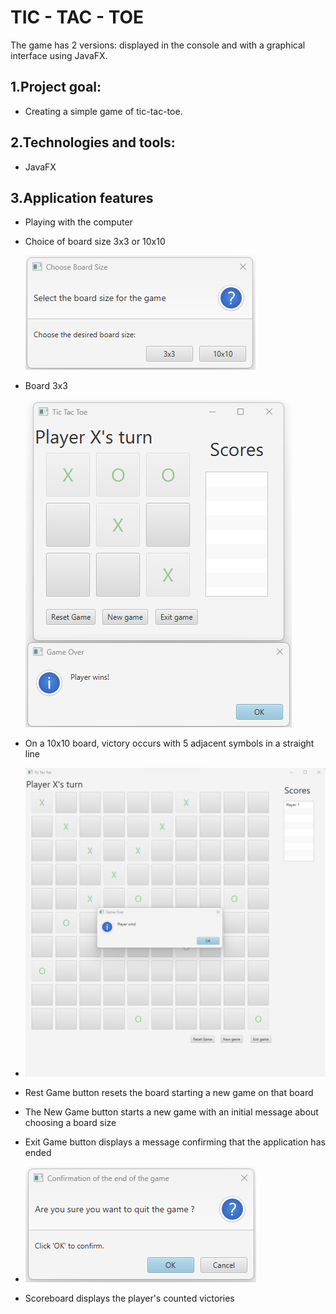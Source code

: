 # TIC - TAC - TOE
The game has 2 versions: displayed in the console and with a graphical interface using JavaFX.

## 1.Project goal:
 - Creating a simple game of tic-tac-toe.

## 2.Technologies and tools:
 - JavaFX

## 3.Application features
 - Playing with the computer
 - Choice of board size 3x3 or 10x10
   
   ![BoardsChoose](./src/main/resources/templates/pictures/Start%20Game%201.png)
 - Board 3x3
   
   ![Board3x3](./src/main/resources/templates/pictures/Board%20%203x3%20Win.png)
 - On a 10x10 board, victory occurs with 5 adjacent symbols in a straight line
  - ![Board10x10](./src/main/resources/templates/pictures/Board%2010x10%20Win.png)
 - Rest Game button resets the board starting a new game on that board
 - The New Game button starts a new game with an initial message about choosing a board size
 - Exit Game button displays a message confirming that the application has ended
  - ![End Game](./src/main/resources/templates/pictures/End%20game%20chosse.png)
 - Scoreboard displays the player's counted victories


